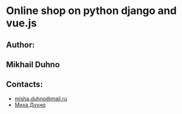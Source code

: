 <h1> Online shop on python django and vue.js</h1>
<h2>Author:<h2>
  <p>Mikhail Duhno</p>
  <h2>Contacts:</h2>
  <ul>
  <li><a href="misha.duhno@mail.ru">misha.duhno@mail.ru</a></li>
  <li><a href="https://vk.com/mishadukhno">Миха Духно</a></li>
</ul>
